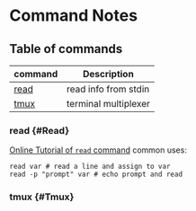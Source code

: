 # Command Notes
## Table of commands
| command | Description |
| --- | --- |
| [read](#read-read) | read info from stdin |
| [tmux](#tmux-tmux) | terminal multiplexer |
### read {#Read}
[Online Tutorial of `read` command](https://phoenixnap.com/kb/bash-read)
common uses:
```shell
read var # read a line and assign to var
read -p "prompt" var # echo prompt and read 
```
### tmux {#Tmux}

